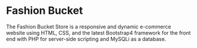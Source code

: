 # Fashion Bucket
The Fashion Bucket Store is a responsive and dynamic e-commerce website using HTML, CSS, and the latest Bootstrap4 framework for the front end with PHP for server-side scripting and MySQLi as a database.

